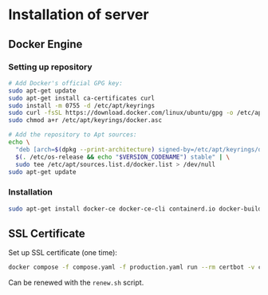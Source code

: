 # Installation of server

## Docker Engine

### Setting up repository
```sh
# Add Docker's official GPG key:
sudo apt-get update
sudo apt-get install ca-certificates curl
sudo install -m 0755 -d /etc/apt/keyrings
sudo curl -fsSL https://download.docker.com/linux/ubuntu/gpg -o /etc/apt/keyrings/docker.asc
sudo chmod a+r /etc/apt/keyrings/docker.asc

# Add the repository to Apt sources:
echo \
  "deb [arch=$(dpkg --print-architecture) signed-by=/etc/apt/keyrings/docker.asc] https://download.docker.com/linux/ubuntu \
  $(. /etc/os-release && echo "$VERSION_CODENAME") stable" | \
  sudo tee /etc/apt/sources.list.d/docker.list > /dev/null
sudo apt-get update
```

### Installation

```sh
sudo apt-get install docker-ce docker-ce-cli containerd.io docker-buildx-plugin docker-compose-plugin
```

## SSL Certificate

Set up SSL certificate (one time):

```sh
docker compose -f compose.yaml -f production.yaml run --rm certbot -v certonly --webroot --webroot-path /var/www/certbot/ -d betauia.net
```

Can be renewed with the `renew.sh` script.
